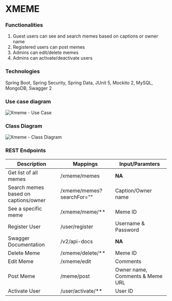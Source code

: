 # XMEME 

### Functionalities
1. Guest users can see and search memes based on captions or owner name
2. Registered users can post memes
3. Admins can edit/delete memes
4. Admins can activate/deactivate users 

### Technologies 
Spring Boot, Spring Security, Spring Data, JUnit 5, Mockito 2, MySQL, MongoDB, Swagger 2 

### Use case diagram
![Xmeme - Use Case](https://user-images.githubusercontent.com/83666636/120932998-d105f000-c715-11eb-823f-fe45640942bc.png)

### Class Diagram
![Xmeme - Class Diagram](https://user-images.githubusercontent.com/83666636/120933007-da8f5800-c715-11eb-9b98-33c6ee35133e.png)

### REST Endpoints

|   Description                 |  Mappings                   |  Input/Paramters     
|  ------------                 | -----------                 | ---------------------|
| Get list of all memes         |  /xmeme/memes               |  **NA**         
| Search memes based on captions/owner | /xmeme/memes?searchFor="" | Caption/Owner name
|  See a specific meme          |  /xmeme/meme/**             |  Meme ID
| Register User                 |  /user/register             |  Username & Password
| Swagger Documentation         |  /v2/api-docs               |  **NA**
| Delete Meme                   |  /xmeme/delete/**           |  Meme ID
| Edit Meme                     |  /xmeme/edit                |  Comments
| Post Meme                     |  /meme/post                 | Owner name, Comments & Meme URL
| Activate User                 | /user/activate/**           | User ID
